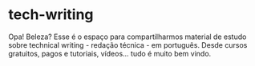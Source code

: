 # tech-writing

Opa! Beleza? Esse é o espaço para compartilharmos material de estudo sobre technical writing - redação técnica - em português. Desde cursos gratuitos, pagos e tutoriais, vídeos... tudo é muito bem vindo. 
